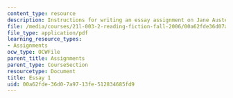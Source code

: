 ```yaml
---
content_type: resource
description: Instructions for writing an essay assignment on Jane Austen.
file: /media/courses/21l-003-2-reading-fiction-fall-2006/00a62fde36d07a9713fe512834685fd9_essay1.pdf
file_type: application/pdf
learning_resource_types:
- Assignments
ocw_type: OCWFile
parent_title: Assignments
parent_type: CourseSection
resourcetype: Document
title: Essay 1
uid: 00a62fde-36d0-7a97-13fe-512834685fd9
---
```

